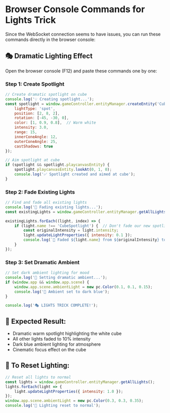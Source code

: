 # Browser Console Commands for Lights Trick

Since the WebSocket connection seems to have issues, you can run these commands directly in the browser console:

## 🎭 Dramatic Lighting Effect

Open the browser console (F12) and paste these commands one by one:

### Step 1: Create Spotlight
```javascript
// Create dramatic spotlight on cube
console.log('💡 Creating spotlight...');
const spotlight = window.gameController.entityManager.createEntity('CubeSpotlight', 'light', {
    lightType: 'spot',
    position: [2, 8, 2],
    rotation: [-45, -30, 0],
    color: [1, 0.9, 0.8],  // Warm white
    intensity: 3.0,
    range: 15,
    innerConeAngle: 12,
    outerConeAngle: 25,
    castShadows: true
});

// Aim spotlight at cube
if (spotlight && spotlight.playcanvasEntity) {
    spotlight.playcanvasEntity.lookAt(0, 1, 0);
    console.log('✅ Spotlight created and aimed at cube');
}
```

### Step 2: Fade Existing Lights
```javascript
// Find and fade all existing lights
console.log('🔅 Fading existing lights...');
const existingLights = window.gameController.entityManager.getAllLights();

existingLights.forEach((light, index) => {
    if (light.name !== 'CubeSpotlight') {  // Don't fade our new spotlight
        const originalIntensity = light.intensity;
        light.updateLightProperties({ intensity: 0.1 });
        console.log(`🔅 Faded ${light.name} from ${originalIntensity} to 0.1`);
    }
});
```

### Step 3: Set Dramatic Ambient
```javascript
// Set dark ambient lighting for mood
console.log('🌙 Setting dramatic ambient...');
if (window.app && window.app.scene) {
    window.app.scene.ambientLight = new pc.Color(0.1, 0.1, 0.15);
    console.log('🌙 Ambient set to dark blue');
}

console.log('🎭 LIGHTS TRICK COMPLETE!');
```

## 🎯 Expected Result:
- Dramatic warm spotlight highlighting the white cube
- All other lights faded to 10% intensity
- Dark blue ambient lighting for atmosphere
- Cinematic focus effect on the cube

## 🔄 To Reset Lighting:
```javascript
// Reset all lights to normal
const lights = window.gameController.entityManager.getAllLights();
lights.forEach(light => {
    light.updateLightProperties({ intensity: 1.0 });
});
window.app.scene.ambientLight = new pc.Color(0.3, 0.3, 0.35);
console.log('🔄 Lighting reset to normal');
```
